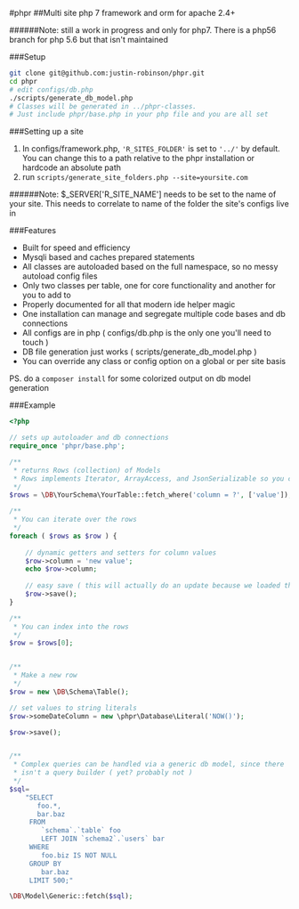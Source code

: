 #phpr
##Multi site php 7 framework and orm for apache 2.4+

######Note: still a work in progress and only for php7. There is a php56 branch for php 5.6 but that isn't maintained

###Setup
```bash
git clone git@github.com:justin-robinson/phpr.git
cd phpr
# edit configs/db.php
./scripts/generate_db_model.php
# Classes will be generated in ../phpr-classes.
# Just include phpr/base.php in your php file and you are all set
```

###Setting up a site
1. In configs/framework.php, `'R_SITES_FOLDER'` is set to `'../'` by default.  You can change this to a path relative to the phpr installation or hardcode an absolute path
2. run `scripts/generate_site_folders.php --site=yoursite.com`

######Note: $_SERVER\['R_SITE_NAME'\] needs to be set to the name of your site.  This needs to correlate to name of the folder the site's configs live in


###Features
* Built for speed and efficiency
* Mysqli based and caches prepared statements
* All classes are autoloaded based on the full namespace, so no messy autoload config files
* Only two classes per table, one for core functionality and another for you to add to
* Properly documented for all that modern ide helper magic
* One installation can manage and segregate multiple code bases and db connections
* All configs are in php ( configs/db.php is the only one you'll need to touch ) 
* DB file generation just works ( scripts/generate_db_model.php )
* You can override any class or config option on a global or per site basis

PS. do a `composer install` for some colorized output on db model generation


###Example
```php
<?php

// sets up autoloader and db connections
require_once 'phpr/base.php';

/**
 * returns Rows (collection) of Models
 * Rows implements Iterator, ArrayAccess, and JsonSerializable so you can treat it like an array
 */
$rows = \DB\YourSchema\YourTable::fetch_where('column = ?', ['value']);

/**
 * You can iterate over the rows
 */
foreach ( $rows as $row ) {
    
    // dynamic getters and setters for column values
    $row->column = 'new value';
    echo $row->column;
    
    // easy save ( this will actually do an update because we loaded this row from the database ) 
    $row->save();
}

/**
 * You can index into the rows
 */
$row = $rows[0];


/**
 * Make a new row
 */
$row = new \DB\Schema\Table();

// set values to string literals
$row->someDateColumn = new \phpr\Database\Literal('NOW()');

$row->save();


/**
 * Complex queries can be handled via a generic db model, since there
 * isn't a query builder ( yet? probably not )
 */
$sql=
    "SELECT
       foo.*,
       bar.baz
     FROM
        `schema`.`table` foo
        LEFT JOIN `schema2`.`users` bar
     WHERE
        foo.biz IS NOT NULL
     GROUP BY
        bar.baz
     LIMIT 500;"

\DB\Model\Generic::fetch($sql);

```
